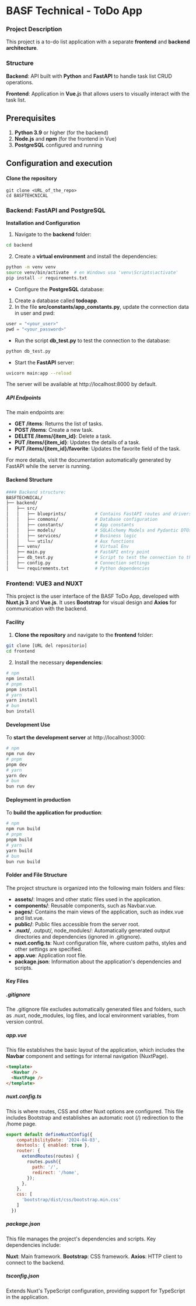 # **BASF Technical - ToDo App**
### **Project Description**
This project is a to-do list application with a separate **frontend** and **backend architecture**.
### **Structure**
**Backend**: API built with **Python** and **FastAPI** to handle task list CRUD operations.

**Frontend**: Application in **Vue.j**s that allows users to visually interact with the task list.

## **Prerequisites**

 1. **Python 3.9** or higher (for the backend)
 2. **Node.js** and **npm** (for the frontend in Vue)
 3. **PostgreSQL** configured and running

## **Configuration and execution**

#### **Clone the repository**

    git clone <URL_of_the_repo>
	cd BASFTEHCNICAL

### **Backend: FastAPI and PostgreSQL**

**Installation and Configuration**

1. Navigate to the **backend** folder:
```bash
cd backend
```
2. Create a **virtual environment** and install the dependencies:

```bash
python -m venv venv
source venv/bin/activate  # en Windows usa 'venv\Scripts\activate'
pip install -r requirements.txt
```
- Configure the **PostgreSQL** database:
1. Create a database called **todoapp**.
1. In the file **src/constants/app_constants.py**, update the connection data in user and pwd:

```python
user = "<your_user>"
pwd = "<your_password>"
```
- Run the script **db_test.py** to test the connection to the database:
```bash
python db_test.py
```
- Start the **FastAPI** server:

```bash
uvicorn main:app --reload
```
The server will be available at http://localhost:8000 by default.

##### **API Endpoints**
The main endpoints are:

- **GET /items**: Returns the list of tasks.
- **POST /items**: Create a new task.
- **DELETE /items/{item_id}**: Delete a task.
- **PUT /items/{item_id}**: Updates the details of a task.
- **PUT /items/{item_id}/favorite**: Updates the favorite field of the task.

For more details, visit the documentation automatically generated by FastAPI while the server is running.

#### Backend Structure

```bash
#### Backend structure:
BASFTECHNICAL/
├── backend/
│   ├── src/
│   │   ├── blueprints/           # Contains FastAPI routes and drivers
│   │   ├── commons/              # Database configuration
│   │   ├── constants/            # App constants
│   │   ├── models/               # SQLAlchemy Models and Pydantic DTOs
│   │   ├── services/             # Business logic
│   │   └── utils/                # Aux functions
│   ├── venv/                     # Virtual Env
│   ├── main.py                   # FastAPI entry point
│   ├── db_test.py                # Script to test the connection to the database
│   ├── config.py                 # Connection settings
│   └── requirements.txt          # Python dependencies
```
### **Frontend: VUE3 and NUXT**

This project is the user interface of the BASF ToDo App, developed with **Nuxt.js 3** and **Vue.js**. It uses **Bootstrap** for visual design and **Axios** for communication with the backend.

#### **Facility**
1. **Clone the repository** and navigate to the **frontend** folder:
```bash
git clone [URL del repositorio]
cd frontend
```
2. Install the necessary **dependencies**:
```bash
# npm
npm install
# pnpm
pnpm install
# yarn
yarn install
# bun
bun install
```
#### **Development Use**
To **start the development server** at http://localhost:3000:
```bash
# npm
npm run dev
# pnpm
pnpm dev
# yarn
yarn dev
# bun
bun run dev
```
#### **Deployment in production**
To **build the application for production**:
```bash
# npm
npm run build
# pnpm
pnpm build
# yarn
yarn build
# bun
bun run build
```
#### **Folder and File Structure**
The project structure is organized into the following main folders and files:

- **assets/**: Images and other static files used in the application.
- **components/**: Reusable components, such as Navbar.vue.
- **pages/**: Contains the main views of the application, such as index.vue and list.vue.
- **public/**: Public files accessible from the server root.
- **.nuxt/**, .output/, node_modules/: Automatically generated output directories and dependencies (ignored in .gitignore).
- **nuxt.config.ts**: Nuxt configuration file, where custom paths, styles and other settings are specified.
- **app.vue**: Application root file.
- **package.json**: Information about the application's dependencies and scripts.

#### **Key Files**

##### **.gitignore**
The .gitignore file excludes automatically generated files and folders, such as .nuxt, node_modules, log files, and local environment variables, from version control.

##### **app.vue**
This file establishes the basic layout of the application, which includes the **Navbar** component and settings for internal navigation (NuxtPage).
```html
<template>
  <Navbar />
  <NuxtPage />
</template>
```

##### **nuxt.config.ts**
This is where routes, CSS and other Nuxt options are configured. This file includes Bootstrap and establishes an automatic root (/) redirection to the /home page.

```javascript
export default defineNuxtConfig({
    compatibilityDate: '2024-04-03',
    devtools: { enabled: true },
    router: {
      extendRoutes(routes) {
        routes.push({
          path: '/',
          redirect: '/home',
        });
      },
    },
    css: [
      'bootstrap/dist/css/bootstrap.min.css'
    ]
  })  
```
##### **package.json**
This file manages the project's dependencies and scripts. Key dependencies include:

**Nuxt**: Main framework.
**Bootstrap**: CSS framework.
**Axios**: HTTP client to connect to the backend.


##### **tsconfig.json**
Extends Nuxt's TypeScript configuration, providing support for TypeScript in the application.


